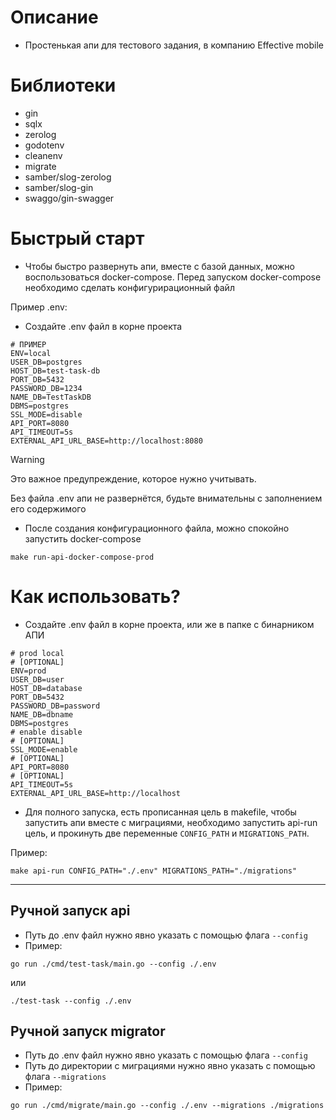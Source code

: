 # Описание
* Простенькая апи для тестового задания, в компанию Effective mobile

# Библиотеки
* gin
* sqlx
* zerolog
* godotenv
* cleanenv
* migrate
* samber/slog-zerolog
* samber/slog-gin
* swaggo/gin-swagger

# Быстрый старт
* Чтобы быстро развернуть апи, вместе с базой данных, можно воспользоваться docker-compose. Перед запуском docker-compose необходимо сделать конфигурирационный файл

Пример .env:
* Создайте .env файл в корне проекта
```dotenv
# ПРИМЕР
ENV=local
USER_DB=postgres
HOST_DB=test-task-db
PORT_DB=5432
PASSWORD_DB=1234
NAME_DB=TestTaskDB
DBMS=postgres
SSL_MODE=disable
API_PORT=8080
API_TIMEOUT=5s
EXTERNAL_API_URL_BASE=http://localhost:8080
```

> [!WARNING]
> Это важное предупреждение, которое нужно учитывать.
>
> Без файла .env апи не развернётся, будьте внимательны с заполнением его содержимого

* После создания конфигурационного файла, можно спокойно запустить docker-compose
```shell
make run-api-docker-compose-prod
```

# Как использовать?
* Создайте .env файл в корне проекта, или же в папке с бинарником АПИ
```dotenv
# prod local
# [OPTIONAL]
ENV=prod
USER_DB=user
HOST_DB=database
PORT_DB=5432
PASSWORD_DB=password
NAME_DB=dbname
DBMS=postgres
# enable disable
# [OPTIONAL]
SSL_MODE=enable
# [OPTIONAL]
API_PORT=8080
# [OPTIONAL]
API_TIMEOUT=5s
EXTERNAL_API_URL_BASE=http://localhost
```
* Для полного запуска, есть прописанная цель в makefile, чтобы запустить апи вместе с миграциями, необходимо запустить api-run цель, и прокинуть две переменные `CONFIG_PATH` и `MIGRATIONS_PATH`. 

Пример:
```shell
make api-run CONFIG_PATH="./.env" MIGRATIONS_PATH="./migrations"
```
---
## Ручной запуск api
* Путь до .env файл нужно явно указать с помощью флага `--config`
* Пример:
```shell
go run ./cmd/test-task/main.go --config ./.env
```
или

```shell
./test-task --config ./.env
```

## Ручной запуск migrator
* Путь до .env файл нужно явно указать с помощью флага `--config`
* Путь до директории с миграциями нужно явно указать с помощью флага `--migrations`
* Пример:
```shell
go run ./cmd/migrate/main.go --config ./.env --migrations ./migrations
```
